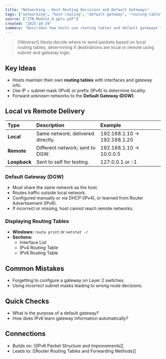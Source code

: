 ```yaml
---
title: "Networking – Host Routing Decisions and Default Gateways"
tags: ["networking", "host-routing", "default-gateway", "routing-table", "module8"]
source: ["ITN_Module_8.pptx.pdf"]
created: "2025-10-29"
summary: "Describes how hosts use routing tables and default gateways to determine whether destinations are local or remote."
---
```


> [!Abstract]
> Hosts decide where to send packets based on local routing tables, determining if destinations are local or remote using subnet and gateway logic.

## Key Ideas
- Hosts maintain their own **routing tables** with interfaces and gateway info.  
- Use IP + subnet mask (IPv4) or prefix (IPv6) to determine locality.  
- Forward unknown networks to the **Default Gateway (DGW)**.

## Local vs Remote Delivery
| Type | Description | Example |
|:------|:-------------|:-------------|
| **Local** | Same network; delivered directly. | 192.168.1.10 → 192.168.1.20 |
| **Remote** | Different network; sent to DGW. | 192.168.1.10 → 10.0.0.5 |
| **Loopback** | Sent to self for testing. | 127.0.0.1 or ::1 |

### Default Gateway (DGW)
- Must share the same network as the host.  
- Routes traffic outside local network.  
- Configured manually or via DHCP (IPv4), or learned from Router Advertisement (IPv6).  
- If incorrect or missing, host cannot reach remote networks.

### Displaying Routing Tables
- **Windows:** `route print` or `netstat -r`  
- **Sections:**  
  - Interface List  
  - IPv4 Routing Table  
  - IPv6 Routing Table

## Common Mistakes
- Forgetting to configure a gateway on Layer 2 switches.  
- Using incorrect subnet masks leading to wrong route decisions.  

## Quick Checks
- What is the purpose of a default gateway?  
- How does IPv6 learn gateway information automatically?

## Connections
- Builds on: [[IPv6 Packet Structure and Improvements]]  
- Leads to: [[Router Routing Tables and Forwarding Methods]]